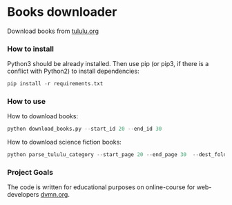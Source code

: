# Books downloader #

Download books from [tululu.org](https://tululu.org)

### How to install ###

Python3 should be already installed. Then use pip (or pip3, if there is a conflict with Python2) to install dependencies:

```python
pip install -r requirements.txt
```

### How to use ###

How to download books:
```python
python download_books.py --start_id 20 --end_id 30
```

How to download science fiction books:

```python
python parse_tululu_category --start_page 20 --end_page 30  --dest_folder r:\5 --json_path r:\6 --skip_imgs False --skip_txt False
```

### Project Goals ###
The code is written for educational purposes on online-course for web-developers [dvmn.org](dvmn.org).
